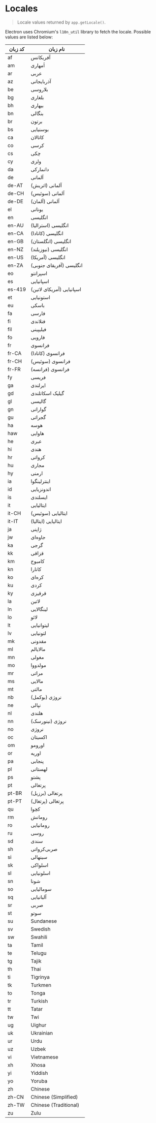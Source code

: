 # Locales

> Locale values returned by `app.getLocale()`.

Electron uses Chromium's `l10n_util` library to fetch the locale. Possible values are listed below:

| کد زبان | نام زبان                  |
| ------- | ------------------------- |
| af      | آفریکانس                  |
| am      | اَمهاری                   |
| ar      | عربی                      |
| az      | آذربایجانی                |
| be      | بلاروسی                   |
| bg      | بلغاری                    |
| bh      | بیهاری                    |
| bn      | بنگالی                    |
| br      | برتون                     |
| bs      | بوسنیایی                  |
| ca      | کاتالان                   |
| co      | کرسی                      |
| cs      | چکی                       |
| cy      | ولزی                      |
| da      | دانمارکی                  |
| de      | آلمانی                    |
| de-AT   | آلمانی (اتریش)            |
| de-CH   | آلمانی (سوئیس)            |
| de-DE   | آلمانی (آلمان)            |
| el      | یونانی                    |
| en      | انگلیسی                   |
| en-AU   | انگلیسی (استرالیا)        |
| en-CA   | انگلیسی (کانادا)          |
| en-GB   | انگلیسی (انگلستان)        |
| en-NZ   | انگلیسی (نیوزیلند)        |
| en-US   | انگلیسی (آمریکا)          |
| en-ZA   | انگلیسی (آفریقای جنوبی)   |
| eo      | اسپرانتو                  |
| es      | اسپانیایی                 |
| es-419  | اسپانیایی (آمریکای لاتین) |
| et      | استونیایی                 |
| eu      | باسکی                     |
| fa      | فارسی                     |
| fi      | فنلاندی                   |
| fil     | فیلیپینی                  |
| fo      | فارویی                    |
| fr      | فرانسوی                   |
| fr-CA   | فرانسوی (کانادا)          |
| fr-CH   | فرانسوی (سوئیس)           |
| fr-FR   | فرانسوی (فرانسه)          |
| fy      | فریسی                     |
| ga      | ایرلندی                   |
| gd      | گیلیک اسکاتلندی           |
| gl      | گالیسی                    |
| gn      | گوارانی                   |
| gu      | گجراتی                    |
| ha      | هوسه                      |
| haw     | هاوایی                    |
| he      | عبری                      |
| hi      | هندی                      |
| hr      | کرواتی                    |
| hu      | مجاری                     |
| hy      | ارمنی                     |
| ia      | اینترلینگوا               |
| id      | اندونزیایی                |
| is      | ایسلندی                   |
| it      | ایتالیایی                 |
| it-CH   | ایتالیایی (سوئیس)         |
| it-IT   | ایتالیایی (ایتالیا)       |
| ja      | ژاپنی                     |
| jw      | جاوه‌ای                   |
| ka      | گرجی                      |
| kk      | قزاقی                     |
| km      | کامبوج                    |
| kn      | کانارا                    |
| ko      | کره‌ای                    |
| ku      | کردی                      |
| ky      | قرقیزی                    |
| la      | لاتین                     |
| ln      | لینگالایی                 |
| lo      | لائو                      |
| lt      | لیتوانیایی                |
| lv      | لتونیایی                  |
| mk      | مقدونی                    |
| ml      | مالایالم                  |
| mn      | مغولی                     |
| mo      | مولدووا                   |
| mr      | مراتی                     |
| ms      | مالایی                    |
| mt      | مالتی                     |
| nb      | نروژی (بوکمل)             |
| ne      | نپالی                     |
| nl      | هلندی                     |
| nn      | نروژی (نینورسک)           |
| no      | نروژی                     |
| oc      | اکسیتان                   |
| om      | اورومو                    |
| or      | اوریه                     |
| pa      | پنجابی                    |
| pl      | لهستانی                   |
| ps      | پشتو                      |
| pt      | پرتغالی                   |
| pt-BR   | پرتغالی (برزیل)           |
| pt-PT   | پرتغالی (پرتغال)          |
| qu      | کچوا                      |
| rm      | رومانش                    |
| ro      | رومانیایی                 |
| ru      | روسی                      |
| sd      | سندی                      |
| sh      | صربی‌کرواتی               |
| si      | سینهالی                   |
| sk      | اسلواکی                   |
| sl      | اسلونیایی                 |
| sn      | شونا                      |
| so      | سومالیایی                 |
| sq      | آلبانیایی                 |
| sr      | صربی                      |
| st      | سوتو                      |
| su      | Sundanese                 |
| sv      | Swedish                   |
| sw      | Swahili                   |
| ta      | Tamil                     |
| te      | Telugu                    |
| tg      | Tajik                     |
| th      | Thai                      |
| ti      | Tigrinya                  |
| tk      | Turkmen                   |
| to      | Tonga                     |
| tr      | Turkish                   |
| tt      | Tatar                     |
| tw      | Twi                       |
| ug      | Uighur                    |
| uk      | Ukrainian                 |
| ur      | Urdu                      |
| uz      | Uzbek                     |
| vi      | Vietnamese                |
| xh      | Xhosa                     |
| yi      | Yiddish                   |
| yo      | Yoruba                    |
| zh      | Chinese                   |
| zh-CN   | Chinese (Simplified)      |
| zh-TW   | Chinese (Traditional)     |
| zu      | Zulu                      |